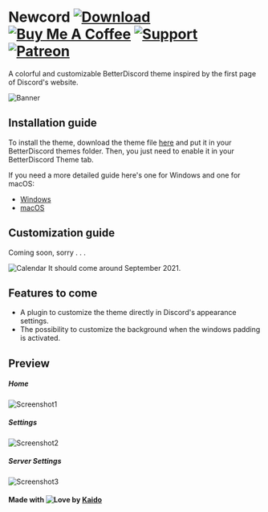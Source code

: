 # Newcord [![Download][download-badge]][download-link] [![Buy Me A Coffee][coffee-badge]][coffee-link] [![Support][support-badge]][support-link] [![Patreon][patreon-badge]][patreon-link]

[download-badge]: https://kaiidoo.github.io/Newcord/icons/github/download.svg
[coffee-badge]: https://kaiidoo.github.io/Newcord/icons/github/coffee.svg
[support-badge]: https://kaiidoo.github.io/Newcord/icons/github/support.svg
[patreon-badge]: https://kaiidoo.github.io/Newcord/icons/github/patreon.svg
[download-link]: https://betterdiscord.app/Download?id=414
[coffee-link]: https://www.buymeacoffee.com/kaiidoo
[support-link]: https://github.com/Kaiidoo/Newcord/issues
[patreon-link]: https://patreon.com/kaiidoo

A colorful and customizable BetterDiscord theme inspired by the first page of Discord's website.

![Banner](https://imgur.com/i3S1GGI.png)

## Installation guide

To install the theme, download the theme file [here][download-link] and put it in your BetterDiscord themes folder. Then, you just need to enable it in your BetterDiscord Theme tab.

If you need a more detailed guide here's one for Windows and one for macOS:

-   [Windows](https://github.com/Kaiidoo/Newcord/blob/main/guides/windows.md)
-   [macOS](https://github.com/Kaiidoo/Newcord/blob/main/guides/macOS.md)

## Customization guide

Coming soon, sorry . . .

![Calendar](https://kaiidoo.github.io/Newcord/icons/github/calendar.svg) It should come around September 2021.

## Features to come

-   A plugin to customize the theme directly in Discord's appearance settings.
-   The possibility to customize the background when the windows padding is activated.

## Preview

##### Home

![Screenshot1](https://imgur.com/oV98fvb.png)

##### Settings

![Screenshot2](https://imgur.com/7VXDMbQ.png)

##### Server Settings

![Screenshot3](https://imgur.com/MZD1Sj5.png)

#### **Made with ![Love](https://kaiidoo.github.io/Newcord/icons/github/heart.svg) by [Kaido](https://github.com/kaiidoo)**
